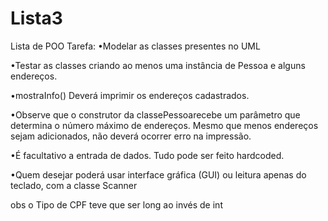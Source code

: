 # Lista3
Lista de POO
Tarefa:
•Modelar as classes presentes no UML

•Testar as classes criando ao menos uma instância de Pessoa e alguns endereços. 

•mostraInfo() Deverá imprimir os endereços cadastrados.

•Observe que o construtor da classePessoarecebe um parâmetro que determina o número máximo de endereços. Mesmo que menos endereços sejam adicionados, não deverá ocorrer erro na impressão.

•É facultativo a entrada de dados. Tudo pode ser feito hardcoded.

•Quem desejar poderá usar interface gráfica (GUI) ou leitura apenas do teclado, com a classe Scanner

obs o Tipo de CPF teve que ser long ao invés de int
